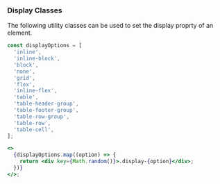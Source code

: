 ### Display Classes

The following utility classes can be used to set the display proprty of an element.

```jsx noeditor
const displayOptions = [
  'inline',
  'inline-block',
  'block',
  'none',
  'grid',
  'flex',
  'inline-flex',
  'table',
  'table-header-group',
  'table-footer-group',
  'table-row-group',
  'table-row',
  'table-cell',
];

<>
  {displayOptions.map((option) => {
    return <div key={Math.random()}>.display-{option}</div>;
  })}
</>;
```

